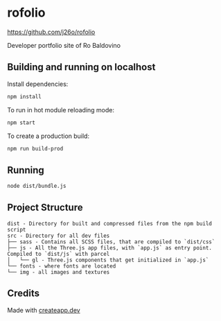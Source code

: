 # rofolio

https://github.com/j26o/rofolio

Developer portfolio site of Ro Baldovino

## Building and running on localhost

Install dependencies:

```sh
npm install
```

To run in hot module reloading mode:

```sh
npm start
```

To create a production build:

```sh
npm run build-prod
```

## Running

```sh
node dist/bundle.js
```

## Project Structure

```
dist - Directory for built and compressed files from the npm build script
src - Directory for all dev files
├── sass - Contains all SCSS files, that are compiled to `dist/css`
├── js - All the Three.js app files, with `app.js` as entry point. Compiled to `dist/js` with parcel
│   └── gl - Three.js components that get initialized in `app.js`
└── fonts - where fonts are located
└── img - all images and textures
```

## Credits

Made with [createapp.dev](https://createapp.dev/)
